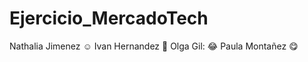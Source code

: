 # Ejercicio_MercadoTech
Nathalia Jimenez :relaxed:
Ivan Hernandez :ghost:
Olga Gil: :joy:
Paula Montañez :yum:
